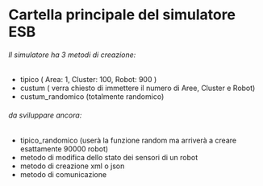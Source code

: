 # Cartella principale del simulatore ESB
###### Il simulatore ha 3 metodi di creazione:
* tipico ( Area: 1, Cluster: 100, Robot: 900 )
* custum ( verra chiesto di immettere il numero di Aree, Cluster e Robot)
* custum_randomico (totalmente randomico)

###### da sviluppare ancora:
* tipico_randomico (userà la funzione random ma arriverà a creare esattamente 90000 robot)
* metodo di modifica dello stato dei sensori di un robot
* metodo di creazione xml o json
* metodo di comunicazione 